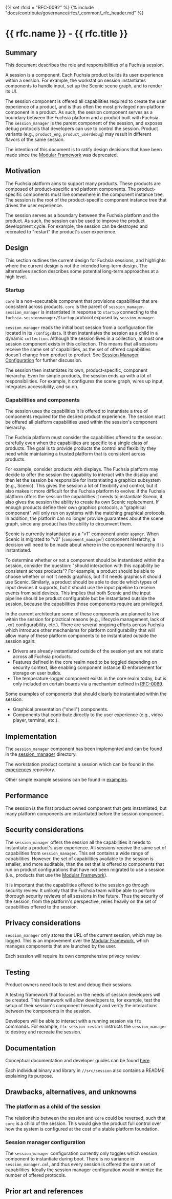 {% set rfcid = "RFC-0092" %}
{% include "docs/contribute/governance/rfcs/_common/_rfc_header.md" %}
# {{ rfc.name }} - {{ rfc.title }}
<!-- *** DO NOT EDIT ABOVE THIS LINE -->

## Summary

This document describes the role and responsibilities of a Fuchsia session.

A session is a component. Each Fuchsia product builds its user experience within
a session. For example, the workstation session instantiates components to
handle input, set up the Scenic scene graph, and to render its UI.

The session component is offered all capabilities required to create the user
experience of a product, and is thus often the most privileged non-platform
component in a product. As such, the session component serves as a boundary
between the Fuchsia platform and a product built with Fuchsia. The
`session_manager` is the parent component of the session, and exposes debug
protocols that developers can use to control the session. Product variants
(e.g., `product_eng`, `product_userdebug`) may result in different flavors of
the same session.

The intention of this document is to ratify design decisions that have been made
since the [Modular Framework][modular] was deprecated.

## Motivation

The Fuchsia platform aims to support many products. These products are composed
of product-specific and platform components. The product-specific components
must live somewhere in the component instance tree. The session is the root of
the product-specific component instance tree that drives the user experience.

The session serves as a boundary between the Fuchsia platform and the product.
As such, the session can be used to improve the product development cycle. For
example, the session can be destroyed and recreated to "restart" the product's
user experience.

## Design

This section outlines the current design for Fuchsia sessions, and highlights
where the current design is not the intended long-term design. The alternatives
section describes some potential long-term approaches at a high level.

### Startup

`core` is a non-executable component that provisions capabilities that are
consistent across products. `core` is the parent of `session_manager`.
`session_manager` is instantiated in response to `startup` connecting to
the `fuchsia.sessionmanager/Startup` protocol exposed by `session_manager`.

`session_manager` reads the initial boot session from a configuration file
located in its `/config/data`. It then instantiates the session as a child in a
dynamic `collection`. Although the session lives in a collection, at most one
session component exists in this collection. This means that all sessions
receive the same set of capabilities, as the set of offered capabilities doesn't
change from product to product. See [Session Manager
Configuration](#session-manager-configuration) for further discussion.

The session then instantiates its own, product-specific, component hierarchy.
Even for simple products, the session ends up with a lot of responsibilities.
For example, it configures the scene graph, wires up input, integrates
accessibility, and so on.

### Capabilities and components

The session uses the capabilities it is offered to instantiate a tree of
components required for the desired product experience. The session must be
offered all platform capabilities used within the session's component hierarchy.

The Fuchsia platform must consider the capabilities offered to the session
carefully even when the capabilities are specific to a single class of products.
The goal is to provide products the control and flexibility they need while
maintaining a trusted platform that is consistent across products.

For example, consider products with displays. The Fuchsia platform may decide to
offer the session the capability to interact with the display and then let the
session be responsible for instantiating a graphics subsystem (e.g., Scenic).
This gives the session a lot of flexibility and control, but it also makes it
more difficult for the Fuchsia platform to evolve: if the Fuchsia platform
offers the session the capabilities it needs to instantiate Scenic, it also
gives the session the ability to create its own Scenic replacement. If enough
products define their own graphics protocols, a "graphical component" will only
run on systems with the matching graphical protocols. In addition, the platform
can no longer provide guarantees about the scene graph, since any product has
the ability to circumvent them.

Scenic is currently instantiated as a "v1" component under `appmgr`. When Scenic
is migrated to "v2" (`component_manager`) component hierarchy, a decision will
need to be made about where in the component hierarchy it is instantiated.

To determine whether or not a component should be instantiated within the
session, consider the question: "should interaction with this capability be
consistent across products"? For example, a product should be able to choose
whether or not it needs graphics, but if it needs graphics it should use Scenic.
Similarly, a product should be able to decide which types of input devices it
supports, but it should use the input pipeline to receive events from said
devices. This implies that both Scenic and the input pipeline should be product
configurable but be instantiated outside the session, because the capabilities
those components require are privileged.

In the current architecture some of these components are planned to live within
the session for practical reasons (e.g., lifecycle management, lack of `.cml`
configurability, etc.). There are several ongoing efforts across Fuchsia which
introduce other mechanisms for platform configurability that will allow many of
these platform components to be instantiated outside the session again:

  * Drivers are already instantiated outside of the session yet are not static
    across all Fuchsia products.
  * Features defined in the core realm need to be toggled depending on security
    context, like enabling component instance ID enforcement for storage on user
    builds.
  * The temperature-logger component exists in the core realm today, but is only
    included on certain boards via a mechanism defined in [RFC-0089][rfc_0089].

Some examples of components that should clearly be instantiated within the
session:

  * Graphical presentation ("shell") components.
  * Components that contribute directly to the user experience (e.g., video
    player, terminal, etc.).

## Implementation

The `session_manager` component has been implemented and can be found in the
[session_manager][session_manager] directory.

The workstation product contains a session which can be found in the
[experiences][experiences] repository.

Other simple example sessions can be found in [examples][examples].

## Performance

The session is the first product owned component that gets instantiated, but
many platform components are instantiated before the session component.

## Security considerations

The `session_manager` offers the session all the capabilities it needs to
instantiate a product's user experience. All sessions receive the same set of
capabilities from `session_manager`. This set contains a wide range of
capabilities. However, the set of capabilities available to the session is
smaller, and more auditable, than the set that is offered to components that run
on product configurations that have not been migrated to use a session (i.e.,
products that use the [Modular Framework][modular]).

It is important that the capabilities offered to the session go through security
review. It unlikely that the Fuchsia team will be able to perform thorough
security reviews of all sessions in the future. Thus the security of the
session, from the platform's perspective, relies heavily on the set of
capabilities offered to the session.

## Privacy considerations

`session_manager` only stores the URL of the current session, which may be
logged. This is an improvement over the [Modular Framework][modular], which
manages components that are launched by the user.

Each session will require its own comprehensive privacy review.

## Testing

Product owners need tools to test and debug their sessions.

A testing framework that focuses on the needs of session developers will be
created. This framework will allow developers to, for example, test the setup of
their session's component hierarchy and verify the interactions between the
components in the session.

Developers will be able to interact with a running session via `ffx` commands.
For example, `ffx session restart` instructs the `session_manager` to destroy
and recreate the session.

## Documentation

Conceptual documentation and developer guides can be found
[here][documentation].

Each individual binary and library in `//src/session` also contains a README
explaining its purpose.

## Drawbacks, alternatives, and unknowns

### The platform as a child of the session

The relationship between the session and `core` could be reversed, such that
`core` is a child of the session. This would give the product full control over
how the system is configured at the cost of a stable platform foundation.
### Session manager configuration

The `session_manager` configuration currently only toggles which session
component to instantiate during boot. There is no variance in
`session_manager.cml`, and thus every session is offered the same set of
capabilities. Ideally the session manager configuration would minimize the
number of offered protocols.

## Prior art and references

[examples]: /src/session/examples
[experiences]: /src/experiences/session_shells/ermine/session
[documentation]: /concepts/session/introduction.md
[modular]: /development/modular/overview.md
[session_manager]: /src/session/bin/session_manager
[rfc_0089]: /contribute/governance/rfcs/0089_core_realm_variations.md